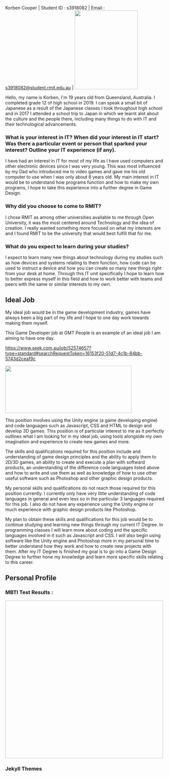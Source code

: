 Korben Cooper |
Student ID : s3918082 |
Email : s3918082@student.rmit.edu.au |
<img src= "https://user-images.githubusercontent.com/86160648/122664985-ec79fc00-d1e7-11eb-9413-04b63b41697b.png" width="200" height="250">

Hello, my name is Korben, I'm 19 years old from Queensland, Australia. I completed grade 12 of high school in 2019. I can speak a small bit of Japanese as a result of the Japanese classes I took throughout high school and in 2017 I attended a school trip to Japan in which we learnt alot about the culture and the people there, including many things to do with IT and their technological advancements. 

### What is your interest in IT? When did your interest in IT start? Was there a particular event or person that sparked your interest? Outline your IT experience (if any).
I have had an interest in IT for most of my life as I have used computers and other electronic devices since I was very young. This was most influenced by my Dad who introduced me to video games and gave me his old computer to use when I was only about 8 years old. My main interest in IT would be to understand how programs function and how to make my own programs, I hope to take this experience into a further degree in Game Design. 

### Why did you choose to come to RMIT?
I chose RMIT as among other universities available to me through Open University, it was the most centered around Technology and the idea of creation. I really wanted something more focused on what my interests are and I found RMIT to be the university that would best fulfill that for me. 

### What do you expect to learn during your studies?
I expect to learn many new things about technology during my studies such as how devices and systems relating to them function, how code can be used to instruct a device and how you can create so many new things right from your desk at home. Through this IT unit specifically I hope to learn how to better express myself in this field and how to work better with teams and peers with the same or similar interests to my own.

## Ideal Job

My ideal job would be in the game development industry, games have always been a big part of my life and I hope to one day work towards making them myself.

This Game Developer job at GMT People is an example of an ideal job I am aiming to have one day.

https://www.seek.com.au/job/52574657?type=standard#searchRequestToken=16153f20-51d7-4c1b-84bb-5743d2ceaf9c

<img src= "https://user-images.githubusercontent.com/86160648/122665112-bb4dfb80-d1e8-11eb-8601-3b2cd14ad5ee.png" width="400" height="150">

This position involves using the Unity engine (a game developing engine) and code languages such as Javascript, CSS and HTML to design and develop 3D games. This position is of particular interest to me as it perfectly outlines what I am looking for in my ideal job, using tools alongside my own imagination and experience to create new games and more.

The skills and qualifications required for this position include and understanding of game design principles and the ability to apply them to 2D/3D games, an ability to create and execute a plan with softward products, an understanding of the difference code languages listed above and how to write and use them as well as knowledge of how to use other useful software such as Photoshop and other graphic design products. 

My personal skills and qualifications do not reach those required for this position currently. I currently only have very little understanding of code languages in general and even less so in the particular 3 languages required for this job. I also do not have any experience using the Unity engine or much experience with graphic design products like Photoshop. 

My plan to obtain these skills and qualifications for this job would be to continue studying and learning new things through my current IT Degree. In programming classes I will learn more about coding and the specific languages involved in it such as Javascript and CSS. I will also begin using software like the Unity engine and Photoshop more in my personal time to better understand how they work and how to create new projects with them. After my IT Degree is finished my goal is to go into a Game Design Degree to further hone my knowledge and learn more specific skills relating to this career.

## Personal Profile

### MBTI Test Results : 
<img scr= "https://user-images.githubusercontent.com/86160648/122665247-7c6c7580-d1e9-11eb-8cd9-443c2f8e3baf.png" width="500" height="500">



### Jekyll Themes



